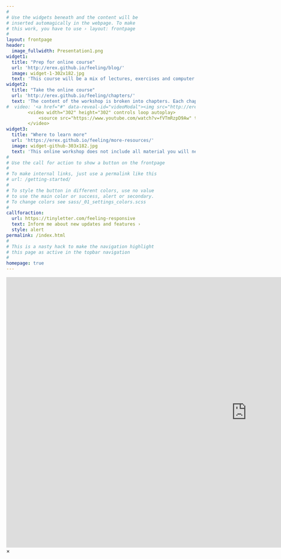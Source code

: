 ```yaml
---
#
# Use the widgets beneath and the content will be
# inserted automagically in the webpage. To make
# this work, you have to use › layout: frontpage
#
layout: frontpage
header:
  image_fullwidth: Presentation1.png
widget1:
  title: "Prep for online course"
  url: 'http://erex.github.io/feeling/blog/'
  image: widget-1-302x182.jpg
  text: 'This course will be a mix of lectures, exercises and computer practicals.'
widget2:
  title: "Take the online course"
  url: 'http://erex.github.io/feeling/chapters/'
  text: 'The content of the workshop is broken into chapters. Each chapter will take several hours to complete.'
#  video: '<a href="#" data-reveal-id="videoModal"><img src="http://erex.github.io/feeling/images/teaser-image2.png" width="302" height="182" alt=""/></a>'
        <video width="302" height="302" controls loop autoplay>
            <source src="https://www.youtube.com/watch?v=fVTmRzpD9Aw" type="video/mp4">
        </video>
widget3:
  title: "Where to learn more"
  url: 'https://erex.github.io/feeling/more-resources/'
  image: widget-github-303x182.jpg
  text: 'This online workshop does not include all material you will need to be proficient at designing, conducting and analysing a distance sampling project.  Here we show you where to acquire additional resources.'
#
# Use the call for action to show a button on the frontpage
#
# To make internal links, just use a permalink like this
# url: /getting-started/
#
# To style the button in different colors, use no value
# to use the main color or success, alert or secondary.
# To change colors see sass/_01_settings_colors.scss
#
callforaction:
  url: https://tinyletter.com/feeling-responsive
  text: Inform me about new updates and features ›
  style: alert
permalink: /index.html
#
# This is a nasty hack to make the navigation highlight
# this page as active in the topbar navigation
#
homepage: true
---
```


<div id="videoModal" class="reveal-modal large" data-reveal="">
  <div class="flex-video widescreen vimeo" style="display: block;">
    <iframe width="1280" height="720" src="https://www.youtube.com/watch?v=fVTmRzpD9Aw" frameborder="0" allowfullscreen></iframe>
  </div>
  <a class="close-reveal-modal">&#215;</a>
</div>
